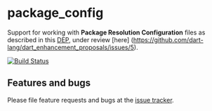 # package_config

Support for working with **Package Resolution Configuration** files as described 
in this [DEP](https://github.com/lrhn/dep-pkgspec/blob/master/DEP-pkgspec.md), 
under review [here] (https://github.com/dart-lang/dart_enhancement_proposals/issues/5).

[![Build Status](https://travis-ci.org/dart-lang/package_config.svg?branch=master)](https://travis-ci.org/dart-lang/package_config)

## Features and bugs

Please file feature requests and bugs at the [issue tracker][tracker].

[tracker]: https://github.com/dart-lang/package_config/issues
